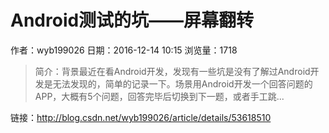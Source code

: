 # Android测试的坑——屏幕翻转
作者：wyb199026
日期：2016-12-14 10:15
浏览量：1718
> 简介：背景最近在看Android开发，发现有一些坑是没有了解过Android开发是无法发现的，简单的记录一下。场景用Android开发一个回答问题的APP，大概有5个问题，回答完毕后切换到下一题，或者手工跳...

 链接：http://blog.csdn.net/wyb199026/article/details/53618510
